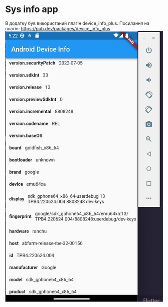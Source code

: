 # Sys info app
В додатку був використаний плагін device_info_plus.
Посилання на плагін: https://pub.dev/packages/device_info_plus
![illustration](https://github.com/viplash4/viplash4.github.io/blob/main/img/homework.jpg?raw=true)
